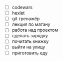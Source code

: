 - [ ] codewars
- [ ] hexlet
- [ ] git тренажёр
- [ ] лекция по матану
- [ ] работа над проектом
- [ ] сделать зарядку
- [ ] почитать книжку
- [ ] выйти на улицу 
- [ ] приготовить еду